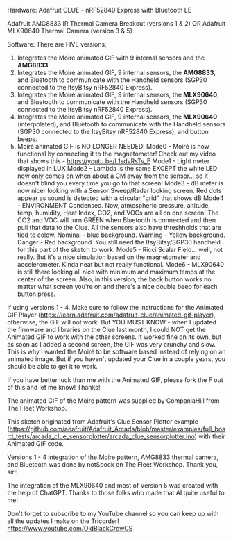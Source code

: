 Hardware:
Adafruit CLUE - nRF52840 Express with Bluetooth LE

Adafruit AMG8833 IR Thermal Camera Breakout (versions 1 & 2)
OR
Adafruit MLX90640 Thermal Camera (version 3 & 5)

Software:
There are FIVE versions; 
1. Integrates the Moiré animated GIF with 9 internal sensors and the **AMG8833**
2. Integrates the Moiré animated GIF, 9 internal sensors, the **AMG8833**, and Bluetooth to communicate with the Handheld sensors (SGP30 connected to the ItsyBitsy nRF52840 Express).
3. Integrates the Moiré animated GIF, 9 internal sensors, the **MLX90640**, and Bluetooth to communicate with the Handheld sensors (SGP30 connected to the ItsyBitsy nRF52840 Express).
4. Integrates the Moiré animated GIF, 9 internal sensors, the **MLX90640** (interpolated), and Bluetooth to communicate with the Handheld sensors (SGP30 connected to the ItsyBitsy nRF52840 Express), and button beeps.
5. Moiré animated GIF is NO LONGER NEEDED!
   Mode0 - Moiré is now functional by connecting it to the magnetometer! Check out my video that shows this - https://youtu.be/L1sdvRsTv_E
   Mode1 - Light meter displayed in LUX
   Mode2 - Lambda is the same EXCEPT the white LED now only comes on when about a CM away from the sensor... so it doesn't blind you every time you go to that screen!
   Mode3 - dB meter is now nicer looking with a Sensor Sweep/Radar looking screen. Red dots appear as sound is detected with a circular "grid" that shows dB
   Mode4 - ENVIRONMENT Condensed. Now, atmospheric pressure, altitude, temp, humidity, Heat Index, CO2, and VOCs are all on one screen! The CO2 and VOC will turn GREEN when Bluetooth is connected and then pull that data to the Clue. All the sensors also have threshholds that are tied to colow. Nominal - blue background. Warning - Yellow background. Danger - Red background. You still need the ItsyBitsy/SGP30 handheld for this part of the sketch to work.
   Mode5 - Ricci Scalar Field... well, not really. But it's a nice simulation based on the magnetometer and accelerometer. Kinda neat but not really functional.
   Mode6 - MLX90640 is still there looking all nice with minimum and maximum temps at the center of the screen.
   Also, in this version, the back button works no matter what screen you're on and there's a nice double beep for each button press. 

If using versions 1 - 4, Make sure to follow the instructions for the Animated GIF Player (https://learn.adafruit.com/adafruit-clue/animated-gif-player), otherwise, the GIF will not work. But YOU MUST KNOW - when I updated the firmware and libraries on the Clue last month, I could NOT get the Animated GIF to work with the other screens. It worked fine on its own, but as soon as I added a second screen, the GIF was very crunchy and slow. This is why I wanted the Moiré to be software based instead of relying on an animated image. But if you haven't updated your Clue in a couple years, you should be able to get it to work.

If you have better luck than me with the Animated GIF, please fork the F out of this and let me know! Thanks!

The animated GIF of the Moire pattern was supplied by CompaniaHill from The Fleet Workshop.

This sketch originated from Adafruit's Clue Sensor Plotter example (https://github.com/adafruit/Adafruit_Arcada/blob/master/examples/full_board_tests/arcada_clue_sensorplotter/arcada_clue_sensorplotter.ino) with their Animated GIF code. 

Versions 1 - 4 integration of the Moire pattern, AMG8833 thermal camera, and Bluetooth was done by notSpock on The Fleet Workshop. Thank you, sir!!

The integration of the MLX90640 and most of Version 5 was created with the help of ChatGPT. Thanks to those folks who made that AI quite useful to me!

Don't forget to subscribe to my YouTube channel so you can keep up with all the updates I make on the Tricorder! https://www.youtube.com/OldBlackCrowCS
